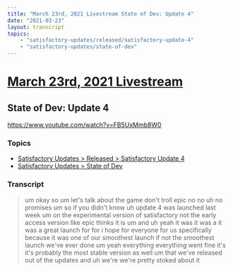 ```yaml
---
title: "March 23rd, 2021 Livestream State of Dev: Update 4"
date: "2021-03-23"
layout: transcript
topics:
    - "satisfactory-updates/released/satisfactory-update-4"
    - "satisfactory-updates/state-of-dev"
---
```

# [March 23rd, 2021 Livestream](../2021-03-23.md)
## State of Dev: Update 4
https://www.youtube.com/watch?v=FB5UxMmb8W0

### Topics
* [Satisfactory Updates > Released > Satisfactory Update 4](../topics/satisfactory-updates/released/satisfactory-update-4.md)
* [Satisfactory Updates > State of Dev](../topics/satisfactory-updates/state-of-dev.md)

### Transcript

> um okay so um let's talk about the game don't troll epic no no uh no promises um so if you didn't know uh update 4 was launched last week um on the experimental version of satisfactory not the early access version like epic thinks it is um and uh yeah it was it was a it was a great launch for for i hope for everyone for us specifically because it was one of our smoothest launch if not the smoothest launch we've ever done um yeah everything everything went fine it's it's probably the most stable version as well um that we've released out of the updates and uh we're we're pretty stoked about it

